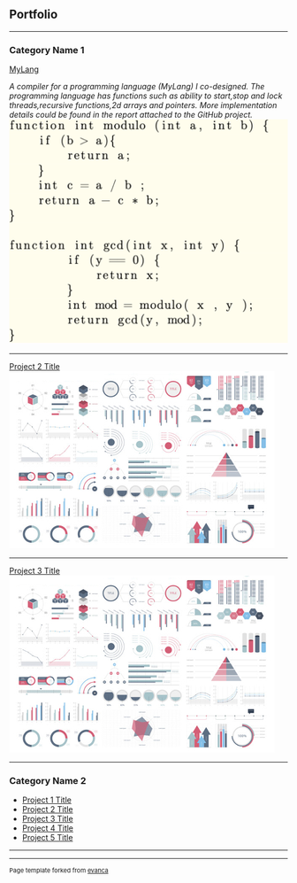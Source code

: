 ## Portfolio

---

### Category Name 1 

[MyLang](/https://github.com/canolmezoglu/MyLang)

_A compiler for a programming language (MyLang) I co-designed. The programming language has 
functions such as ability to start,stop and lock threads,recursive functions,2d arrays
and pointers. More implementation details could be found in the report attached to the
GitHub project._
<img src="images/compiler.jpg?raw=true"/>

---
[Project 2 Title](/pdf/sample_presentation.pdf)
<img src="images/dummy_thumbnail.jpg?raw=true"/>

---
[Project 3 Title](http://example.com/)
<img src="images/dummy_thumbnail.jpg?raw=true"/>

---

### Category Name 2

- [Project 1 Title](http://example.com/)
- [Project 2 Title](http://example.com/)
- [Project 3 Title](http://example.com/)
- [Project 4 Title](http://example.com/)
- [Project 5 Title](http://example.com/)

---




---
<p style="font-size:11px">Page template forked from <a href="https://github.com/evanca/quick-portfolio">evanca</a></p>
<!-- Remove above link if you don't want to attibute -->
